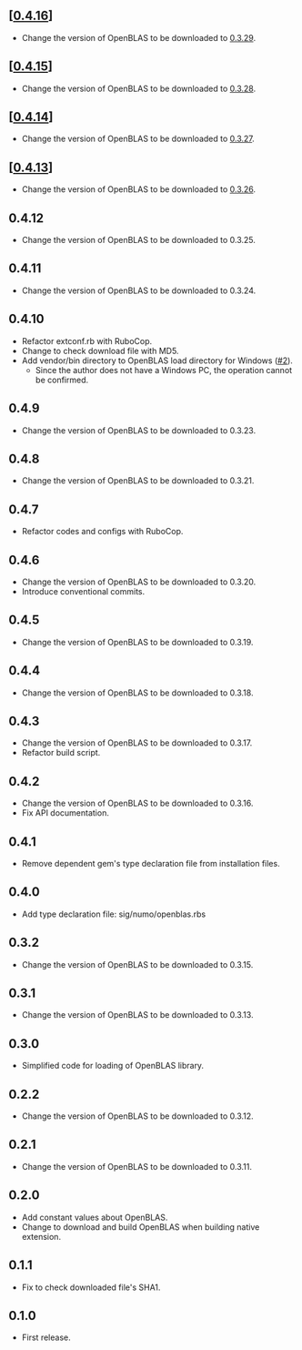 ## [[0.4.16](https://github.com/yoshoku/numo-openblas/compare/v0.4.15...v0.4.16)]
- Change the version of OpenBLAS to be downloaded to [0.3.29](https://github.com/OpenMathLib/OpenBLAS/releases/tag/v0.3.29).

## [[0.4.15](https://github.com/yoshoku/numo-openblas/compare/v0.4.14...v0.4.15)]
- Change the version of OpenBLAS to be downloaded to [0.3.28](https://github.com/OpenMathLib/OpenBLAS/releases/tag/v0.3.28).

## [[0.4.14](https://github.com/yoshoku/numo-openblas/compare/v0.4.13...v0.4.14)]
- Change the version of OpenBLAS to be downloaded to [0.3.27](https://github.com/OpenMathLib/OpenBLAS/releases/tag/v0.3.27).

## [[0.4.13](https://github.com/yoshoku/numo-openblas/compare/v0.4.12...v0.4.13)]
- Change the version of OpenBLAS to be downloaded to [0.3.26](https://github.com/OpenMathLib/OpenBLAS/releases/tag/v0.3.26).

## 0.4.12
- Change the version of OpenBLAS to be downloaded to 0.3.25.

## 0.4.11
- Change the version of OpenBLAS to be downloaded to 0.3.24.

## 0.4.10
- Refactor extconf.rb with RuboCop.
- Change to check download file with MD5.
- Add vendor/bin directory to OpenBLAS load directory for Windows ([#2](https://github.com/yoshoku/numo-openblas/pull/2)).
  - Since the author does not have a Windows PC, the operation cannot be confirmed.

## 0.4.9
- Change the version of OpenBLAS to be downloaded to 0.3.23.

## 0.4.8
- Change the version of OpenBLAS to be downloaded to 0.3.21.

## 0.4.7
- Refactor codes and configs with RuboCop.

## 0.4.6
- Change the version of OpenBLAS to be downloaded to 0.3.20.
- Introduce conventional commits.

## 0.4.5
- Change the version of OpenBLAS to be downloaded to 0.3.19.

## 0.4.4
- Change the version of OpenBLAS to be downloaded to 0.3.18.

## 0.4.3
- Change the version of OpenBLAS to be downloaded to 0.3.17.
- Refactor build script.

## 0.4.2
- Change the version of OpenBLAS to be downloaded to 0.3.16.
- Fix API documentation.

## 0.4.1
- Remove dependent gem's type declaration file from installation files.

## 0.4.0
- Add type declaration file: sig/numo/openblas.rbs

## 0.3.2
- Change the version of OpenBLAS to be downloaded to 0.3.15.

## 0.3.1
- Change the version of OpenBLAS to be downloaded to 0.3.13.

## 0.3.0
- Simplified code for loading of OpenBLAS library.

## 0.2.2
- Change the version of OpenBLAS to be downloaded to 0.3.12.

## 0.2.1
- Change the version of OpenBLAS to be downloaded to 0.3.11.

## 0.2.0
- Add constant values about OpenBLAS.
- Change to download and build OpenBLAS when building native extension.

## 0.1.1
- Fix to check downloaded file's SHA1.

## 0.1.0
- First release.
